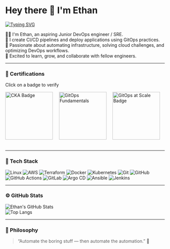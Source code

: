 # Hey there 👋 I'm Ethan

[![Typing SVG](https://readme-typing-svg.demolab.com?font=Fira+Code&weight=500&size=22&pause=1000&color=4895EF&center=true&vCenter=true&width=665&lines=AWS+%7C+DevOps+Engineer;Automation+and+Infrastructure+Enthusiast;Continuous+Learning+%26+Optimization)](https://git.io/typing-svg)

👨‍💻 I'm Ethan, an aspiring Junior DevOps engineer / SRE.  
🚀 I create CI/CD pipelines and deploy applications using GitOps practices.  
🌱 Passionate about automating infrastructure, solving cloud challenges, and optimizing DevOps workflows.  
🤝 Excited to learn, grow, and collaborate with fellow engineers.

---

### 🏅 Certifications

Click on a badge to verify 

<a href="https://www.credly.com/badges/7af5a933-a127-46e7-a1f0-be5efbddbcaa" style="text-decoration: none;">
  <img src="https://images.credly.com/size/340x340/images/8b8ed108-e77d-4396-ac59-2504583b9d54/cka_from_cncfsite__281_29.png" width="150" height="150" alt="CKA Badge">
</a>&nbsp;&nbsp;&nbsp;

<a href="https://www.credly.com/badges/ab4e2f4e-0500-4af6-807a-97bfdcc536a9" style="text-decoration: none;">
  <img src="https://images.credly.com/images/6f4212c6-80e6-4819-833d-a652b0feaabb/blob" width="150" height="150" alt="GitOps Fundamentals">
</a>&nbsp;&nbsp;&nbsp;

<a href="https://www.credly.com/badges/ecce0d90-c79f-434a-8990-0de68acba2a7" style="text-decoration: none;">
  <img src="https://images.credly.com/images/0acce3e3-a7a4-44df-80ba-fcbf4bbdc147/blob" width="150" height="150" alt="GitOps at Scale Badge">
</a>&nbsp;&nbsp;&nbsp;

---

### 🧠 Tech Stack
![Linux](https://img.shields.io/badge/Linux-FCC624?style=for-the-badge&logo=linux&logoColor=black)
![AWS](https://img.shields.io/badge/AWS-%23FF9900.svg?style=for-the-badge&logo=amazonaws&logoColor=white)
![Terraform](https://img.shields.io/badge/Terraform-%235835CC.svg?style=for-the-badge&logo=terraform&logoColor=white)
![Docker](https://img.shields.io/badge/Docker-%230db7ed.svg?style=for-the-badge&logo=docker&logoColor=white)
![Kubernetes](https://img.shields.io/badge/Kubernetes-%23326ce5.svg?style=for-the-badge&logo=kubernetes&logoColor=white)
![Git](https://img.shields.io/badge/GIT-E44C30?style=for-the-badge&logo=git&logoColor=white)
![GitHub](https://img.shields.io/badge/GitHub-100000?style=for-the-badge&logo=github&logoColor=white)
![GitHub Actions](https://img.shields.io/badge/GitHub_Actions-%232671E5.svg?style=for-the-badge&logo=githubactions&logoColor=white)
![GitLab](https://img.shields.io/badge/GitLab-330F63?style=for-the-badge&logo=gitlab&logoColor=white)
![Argo CD](https://img.shields.io/badge/Argo%20CD-1e0b3e?style=for-the-badge&logo=argo&logoColor=#d16044)
![Ansible](https://img.shields.io/badge/Ansible-000000?style=for-the-badge&logo=ansible&logoColor=white)
![Jenkins](	https://img.shields.io/badge/Jenkins-D24939?style=for-the-badge&logo=Jenkins&logoColor=white)

---

### ⚙️ GitHub Stats
![Ethan's GitHub Stats](https://github-readme-stats.vercel.app/api?username=neon-eyes&show_icons=true&theme=tokyonight)<br/>
![Top Langs](https://github-readme-stats.vercel.app/api/top-langs/?username=neon-eyes&layout=compact&theme=tokyonight)

---

### 🧩 Philosophy
> “Automate the boring stuff — then automate the automation.” 🤖

